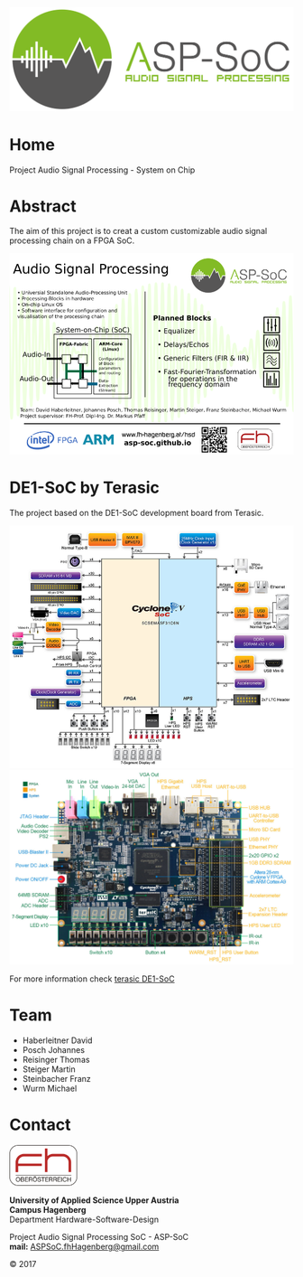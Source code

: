 <img src="/Pictures/aspsoc1.png">

# Home

Project Audio Signal Processing - System on Chip

# Abstract

The aim of this project is to creat a custom customizable audio signal processing chain on a FPGA SoC.



<img src="/Pictures/aspsoc-poster_low.png">


# DE1-SoC by Terasic

The project based on the DE1-SoC development board from Terasic.

<img src="/Pictures/DE1_SoC1.jpg">

<img src="/Pictures/DE1_SoC2.jpg">

For more information check [terasic DE1-SoC](http://www.terasic.com.tw/cgi-bin/page/archive.pl?Language=English&No=836 "Terasic Homepage")

# Team

- Haberleitner David
- Posch Johannes
- Reisinger Thomas
- Steiger Martin
- Steinbacher Franz
- Wurm Michael

# Contact

<img src="/Pictures/fhLogo.png" width="120" >

**University of Applied Science Upper Austria**  
**Campus Hagenberg**  
Department Hardware-Software-Design

Project Audio Signal Processing SoC - ASP-SoC  
**mail:** ASPSoC.fhHagenberg@gmail.com  

© 2017
